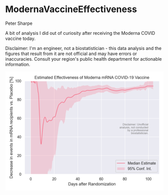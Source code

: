 # ModernaVaccineEffectiveness

Peter Sharpe

A bit of analysis I did out of curiosity after receiving the Moderna COVID vaccine today.

Disclaimer: I'm an engineer, not a biostatistician - this data analysis and the figures that result from it are not official and may have errors or inaccuracies. Consult your region's public health department for actionable information.

![figure](estimate.png)